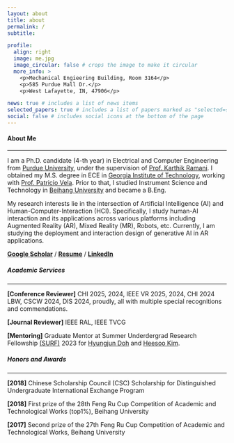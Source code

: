 ```yaml
---
layout: about
title: about
permalink: /
subtitle:

profile:
  align: right
  image: me.jpg
  image_circular: false # crops the image to make it circular
  more_info: >
    <p>Mechanical Engieering Building, Room 3164</p>
    <p>585 Purdue Mall Dr.</p>
    <p>West Lafayette, IN, 47906</p>

news: true # includes a list of news items
selected_papers: true # includes a list of papers marked as "selected={true}"
social: false # includes social icons at the bottom of the page
---
```

#### About Me 

---

I am a Ph.D. candidate (4-th year) in Electrical and Computer Engineering from [Purdue University](http://www.purdue.edu), under the supervision of [Prof. Karthik Ramani](https://engineering.purdue.edu/~ramani/wordpress/). I obtained my M.S. degree in ECE in [Georgia Institute of Technology](http://www.gatech.edu), working with [Prof. Patricio Vela](https://ece.gatech.edu/directory/patricio-antonio-vela). Prior to that, I studied Instrument Science and Technology in [Beihang University](https://ev.buaa.edu.cn/index.htm) and became a B.Eng.

My research interests lie in the intersection of Artificial Intelligence (AI) and Human-Computer-Interaction (HCI). Specifically, I study human-AI interaction and its applications across various platforms including Augmented Reality (AR), Mixed Reality (MR), Robots, etc. Currently, I am studying the deployment and interaction design of generative AI in AR applications.


[**Google Scholar**](https://scholar.google.com/citations?user=zbrLQdMAAAAJ&hl=en) / [**Resume**](/assets/pdf/resume2024.pdf) / [**LinkedIn**](https://www.linkedin.com/in/jingyushi97/)

##### Academic Services

---

**[Conference Reviewer]** CHI 2025, 2024, IEEE VR 2025, 2024, CHI 2024 LBW, CSCW 2024, DIS 2024, proudly, all with multiple special recognitions and commendations.

**[Journal Reviewer]** IEEE RAL, IEEE TVCG

**[Mentoring]** Graduate Mentor at Summer Underdergrad Research Fellowship [(SURF)](https://engineering.purdue.edu/Engr/Research/EURO/students/about-SURF) 2023 for [Hyungjun Doh](https://www.linkedin.com/in/hyungjun-doh99) and [Heesoo Kim](https://www.linkedin.com/in/heesookiim/).

##### Honors and Awards

---

**[2018]** Chinese Scholarship Council (CSC) Scholarship for Distinguished Undergraduate International Exchange Program

**[2018]** First prize of the 28th  Feng Ru Cup Competition of Academic and Technological Works (top1%), Beihang University

**[2017]** Second prize of the 27th  Feng Ru Cup Competition of Academic and Technological Works, Beihang University